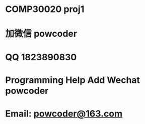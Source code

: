 # COMP30020 proj1
# 加微信 powcoder

# QQ 1823890830

# Programming Help Add Wechat powcoder

# Email: powcoder@163.com

